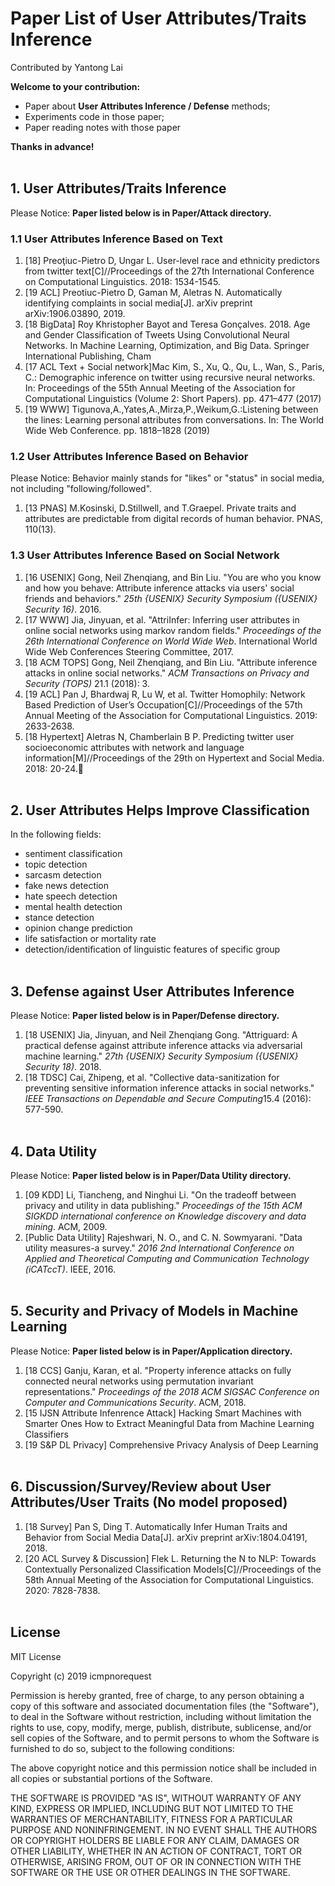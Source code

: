 # Paper List of User Attributes/Traits Inference 

Contributed by Yantong Lai

**Welcome to your contribution:**
- Paper about **User Attributes Inference / Defense** methods;
- Experiments code in those paper;
- Paper reading notes with those paper

**Thanks in advance!**
<br></br>

## 1. User Attributes/Traits Inference

Please Notice: **Paper listed below is in Paper/Attack directory.**

### 1.1 User Attributes Inference Based on Text

1. [18] Preoţiuc-Pietro D, Ungar L. User-level race and ethnicity predictors from twitter text[C]//Proceedings of the 27th International Conference on Computational Linguistics. 2018: 1534-1545.
2. [19 ACL] Preotiuc-Pietro D, Gaman M, Aletras N. Automatically identifying complaints in social media[J]. arXiv preprint arXiv:1906.03890, 2019.
3. [18 BigData] Roy Khristopher Bayot and Teresa Gonçalves. 2018. Age and Gender Classification of Tweets Using Convolutional Neural Networks. In Machine Learning, Optimization, and Big Data. Springer International Publishing, Cham
4. [17 ACL Text + Social network]Mac Kim, S., Xu, Q., Qu, L., Wan, S., Paris, C.: Demographic inference on twitter using recursive neural networks. In: Proceedings of the 55th Annual Meeting of the Association for Computational Linguistics (Volume 2: Short Papers). pp. 471–477 (2017) 
5. [19 WWW] Tigunova,A.,Yates,A.,Mirza,P.,Weikum,G.:Listening between the lines: Learning personal attributes from conversations. In: The World Wide Web Conference. pp. 1818–1828 (2019) 

### 1.2 User Attributes Inference Based on Behavior
Please Notice: Behavior mainly stands for "likes" or "status" in social media, not including "following/followed".

1. [13 PNAS] M.Kosinski, D.Stillwell, and T.Graepel. Private traits and attributes are predictable from digital records of human behavior. PNAS, 110(13). 

### 1.3 User Attributes Inference Based on Social Network

1. [16 USENIX] Gong, Neil Zhenqiang, and Bin Liu. "You are who you know and how you behave: Attribute inference attacks via users' social friends and behaviors." *25th {USENIX} Security Symposium ({USENIX} Security 16)*. 2016.
2. [17 WWW] Jia, Jinyuan, et al. "AttriInfer: Inferring user attributes in online social networks using markov random fields." *Proceedings of the 26th International Conference on World Wide Web*. International World Wide Web Conferences Steering Committee, 2017.
3. [18 ACM TOPS] Gong, Neil Zhenqiang, and Bin Liu. "Attribute inference attacks in online social networks." *ACM Transactions on Privacy and Security (TOPS)* 21.1 (2018): 3.
4. [19 ACL] Pan J, Bhardwaj R, Lu W, et al. Twitter Homophily: Network Based Prediction of User’s Occupation[C]//Proceedings of the 57th Annual Meeting of the Association for Computational Linguistics. 2019: 2633-2638.
5. [18 Hypertext] Aletras N, Chamberlain B P. Predicting twitter user socioeconomic attributes with network and language information[M]//Proceedings of the 29th on Hypertext and Social Media. 2018: 20-24.
<br></br>

## 2. User Attributes Helps Improve Classification

In the following fields:
- sentiment classification
- topic detection
- sarcasm detection
- fake news detection
- hate speech detection
- mental health detection
- stance detection
- opinion change prediction
- life satisfaction or mortality rate
- detection/identification of linguistic features of specific group
<br></br>

## 3. Defense against User Attributes Inference

Please Notice: **Paper listed below is in Paper/Defense directory.**

1. [18 USENIX] Jia, Jinyuan, and Neil Zhenqiang Gong. "Attriguard: A practical defense against attribute inference attacks via adversarial machine learning." *27th {USENIX} Security Symposium ({USENIX} Security 18)*. 2018.
2. [18 TDSC] Cai, Zhipeng, et al. "Collective data-sanitization for preventing sensitive information inference attacks in social networks." *IEEE Transactions on Dependable and Secure Computing*15.4 (2016): 577-590.
<br></br>

## 4. Data Utility

Please Notice: **Paper listed below is in Paper/Data Utility directory.**

1. [09 KDD] Li, Tiancheng, and Ninghui Li. "On the tradeoff between privacy and utility in data publishing." *Proceedings of the 15th ACM SIGKDD international conference on Knowledge discovery and data mining*. ACM, 2009.
2. [Public Data Utility] Rajeshwari, N. O., and C. N. Sowmyarani. "Data utility measures-a survey." *2016 2nd International Conference on Applied and Theoretical Computing and Communication Technology (iCATccT)*. IEEE, 2016.
<br></br>

## 5. Security and Privacy of Models in Machine Learning

Please Notice: **Paper listed below is in Paper/Application directory.**
1. [18 CCS] Ganju, Karan, et al. "Property inference attacks on fully connected neural networks using permutation invariant representations." *Proceedings of the 2018 ACM SIGSAC Conference on Computer and Communications Security*. ACM, 2018.
2. [15 IJSN Attribute Infenrence Attack] Hacking Smart Machines with Smarter Ones How to Extract Meaningful Data from Machine Learning Classifiers
3. [19 S&P DL Privacy] Comprehensive Privacy Analysis of Deep Learning
<br></br>

## 6. Discussion/Survey/Review about User Attributes/User Traits (No model proposed)

1. [18 Survey] Pan S, Ding T. Automatically Infer Human Traits and Behavior from Social Media Data[J]. arXiv preprint arXiv:1804.04191, 2018.
2. [20 ACL Survey & Discussion] Flek L. Returning the N to NLP: Towards Contextually Personalized Classification Models[C]//Proceedings of the 58th Annual Meeting of the Association for Computational Linguistics. 2020: 7828-7838.
<br></br>

## License
MIT License

Copyright (c) 2019 icmpnorequest

Permission is hereby granted, free of charge, to any person obtaining a copy
of this software and associated documentation files (the "Software"), to deal
in the Software without restriction, including without limitation the rights
to use, copy, modify, merge, publish, distribute, sublicense, and/or sell
copies of the Software, and to permit persons to whom the Software is
furnished to do so, subject to the following conditions:

The above copyright notice and this permission notice shall be included in all
copies or substantial portions of the Software.

THE SOFTWARE IS PROVIDED "AS IS", WITHOUT WARRANTY OF ANY KIND, EXPRESS OR
IMPLIED, INCLUDING BUT NOT LIMITED TO THE WARRANTIES OF MERCHANTABILITY,
FITNESS FOR A PARTICULAR PURPOSE AND NONINFRINGEMENT. IN NO EVENT SHALL THE
AUTHORS OR COPYRIGHT HOLDERS BE LIABLE FOR ANY CLAIM, DAMAGES OR OTHER
LIABILITY, WHETHER IN AN ACTION OF CONTRACT, TORT OR OTHERWISE, ARISING FROM,
OUT OF OR IN CONNECTION WITH THE SOFTWARE OR THE USE OR OTHER DEALINGS IN THE
SOFTWARE.